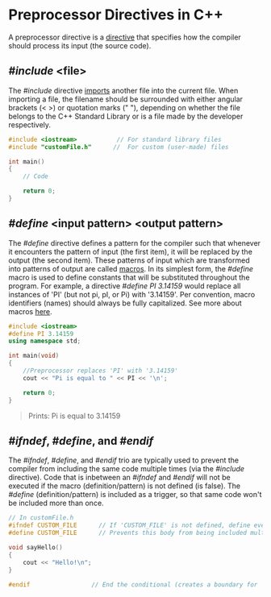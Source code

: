 # Preprocessor Directives in C++
A preprocessor directive is a [directive](https://en.wikipedia.org/wiki/Directive_(programming)) that specifies how the compiler should process its input (the source code).

## _#include_ \<file\>
The _#include_ directive [imports](https://en.wikipedia.org/wiki/Include_directive) another file into the current file. When importing a file, the filename should be
surrounded with either angular brackets (\< \>) or quotation marks (" "), depending on whether the file belongs to the C++ Standard Library or is a file made by the 
developer respectively.
```C++
#include <iostream>           // For standard library files
#include "customFile.h"      //  For custom (user-made) files

int main()
{
    // Code

    return 0;
}
```

## _#define_ \<input pattern\> \<output pattern\>
The _#define_ directive defines a pattern for the compiler such that whenever it encounters the pattern of input (the first item), it will be replaced by the output 
(the second item). These patterns of input which are transformed into patterns of output are called [macros](https://en.wikipedia.org/wiki/Macro_(computer_science)). 
In its simplest form, the _#define_ macro is used to define constants that will be substituted throughout the program. For example, a directive
_#define PI 3.14159_ would replace all instances of 'PI' (but not pi, pI, or Pi) with '3.14159'. Per convention, macro identifiers (names) should always be fully 
capitalized. See more about macros [here](https://github.com/EthanC2/Notes-and-Writeups/blob/main/C%2B%2B/The%20Compiler/Macros.md).

```C++
#include <iostream>
#define PI 3.14159
using namespace std;

int main(void)
{
    //Preprocessor replaces 'PI' with '3.14159'
    cout << "Pi is equal to " << PI << '\n';

    return 0;
}
```
> Prints: Pi is equal to 3.14159

## _#ifndef_, _#define_, and _#endif_
The _#ifndef_, _#define_,  and _#endif_ trio are typically used to prevent the compiler from including the same code multiple times (via the _#include_ directive). 
Code that is inbetween an _#ifndef_ and _#endif_ will not be executed if the macro (definition/pattern) is not defined (is false). The _#define_ (definition/pattern)
is included as a trigger, so that same code won't be included  more than once.
```C++
// In customFile.h
#ifndef CUSTOM_FILE      // If 'CUSTOM_FILE' is not defined, define everything until '#endif'
#define CUSTOM_FILE      // Prevents this body from being included multiple times (by defining 'CUSTOM_FILE')

void sayHello()
{
    cout << "Hello!\n";
}

#endif                 // End the conditional (creates a boundary for '#ifndef')
```

